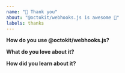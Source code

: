```yaml
---
name: "💝 Thank you"
about: "@octokit/webhooks.js is awesome 🙌"
labels: thanks
---
```


<!-- Please replace all placeholders such as this below -->

**How do you use @octokit/webhooks.js?**

<!-- Please share how you use @octokit/webhooks.js. What are your use cases? -->

**What do you love about it?**

<!-- Thanks for the kind words 🤗 -->

**How did you learn about it?**

<!-- Just curious -->